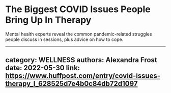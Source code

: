 # The Biggest COVID Issues People Bring Up In Therapy

Mental health experts reveal the common pandemic-related struggles people discuss in sessions, plus advice on how to cope.

---
category: WELLNESS
authors: Alexandra Frost
date: 2022-05-30
link: https://www.huffpost.com/entry/covid-issues-therapy_l_628525d7e4b0c84db72d1097
---
